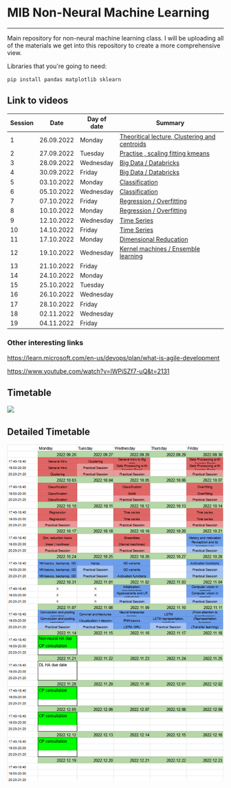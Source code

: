 # MIB Non-Neural Machine Learning
***
Main repository for non-neural machine learning class. I will be uploading all of the materials we get into this repository to create a more comprehensive view.

Libraries that you're going to need:
```
pip install pandas matplotlib sklearn
```

## Link to videos
| Session | Date       | Day of date |Summary |
|---------|------------|-------------|--------|
| 1       | 26.09.2022 | Monday|[Theoritical lecture, Clustering and centroids](https://www.youtube.com/watch?v=pubHlnOgNMc)  |
| 2       | 27.09.2022 | Tuesday|[Practise , scaling fitting kmeans](https://www.youtube.com/watch?v=nseEWZKazq0)             |
| 3       | 28.09.2022 | Wednesday|[Big Data / Databricks](https://www.youtube.com/watch?v=bcNsZh2joi8)                       |
| 4       | 30.09.2022 | Friday|[Big Data / Databricks](https://www.youtube.com/watch?v=zKcw12nz5pE)                          |
| 5       | 03.10.2022 | Monday|[Classification](https://www.youtube.com/watch?v=4207o7IyCUc)                                 |
| 6       | 05.10.2022 | Wednesday|[Classification](https://www.youtube.com/watch?v=d9Pf4t9WK5M)                              |
| 7       | 07.10.2022 | Friday|[Regression / Overfitting](https://www.youtube.com/watch?v=RItnh8IhBg8)                       |
| 8       | 10.10.2022 |Monday |[Regression / Overfitting](https://www.youtube.com/watch?v=LD0G_tTmZzo)                       |
| 9       | 12.10.2022 |Wednesday |[Time Series](https://www.youtube.com/watch?v=RuvXhDgo-xM)                                 |
| 10      | 14.10.2022 | Friday|[Time Series](https://www.youtube.com/watch?v=O-GNPaHmXqY)                                    |
| 11      | 17.10.2022  | Monday|[Dimensional Reducation](https://www.youtube.com/watch?v=H6bRYhng6WY)                        |
| 12      | 19.10.2022  | Wednesday|[Kernel machines / Ensemble learning]()                                                   |
| 13      | 21.10.2022  | Friday[]()                                                                                          |
| 14      | 24.10.2022  | Monday|[]()                                                                                         |
| 15      | 25.10.2022  | Tuesday|[]()                                                                                        |
| 16      | 26.10.2022  | Wednesday|[]()                                                                                      |
| 17      | 28.10.2022  | Friday|[]()                                                                                         |
| 18      | 02.11.2022  | Wednesday|[]()                                                                                      |
| 19      | 04.11.2022  | Friday|[]()                                                                                         |

### Other interesting links

https://learn.microsoft.com/en-us/devops/plan/what-is-agile-development

https://www.youtube.com/watch?v=lWPiSZf7-uQ&t=2131

## Timetable
![](https://justpaste.it/img/617e447d5b08d82456f7481e3c2d47fb.png)

## Detailed Timetable
<img title="detailed timetable" src="detailed_timetable.PNG">